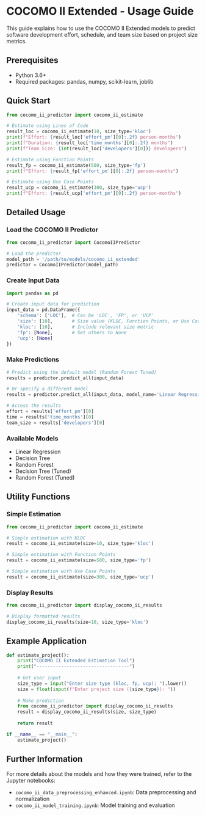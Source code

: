 # COCOMO II Extended - Usage Guide

This guide explains how to use the COCOMO II Extended models to predict software development effort, schedule, and team size based on project size metrics.

## Prerequisites

- Python 3.6+
- Required packages: pandas, numpy, scikit-learn, joblib

## Quick Start

```python
from cocomo_ii_predictor import cocomo_ii_estimate

# Estimate using Lines of Code
result_loc = cocomo_ii_estimate(10, size_type='kloc')
print(f"Effort: {result_loc['effort_pm'][0]:.2f} person-months")
print(f"Duration: {result_loc['time_months'][0]:.2f} months")
print(f"Team Size: {int(result_loc['developers'][0])} developers")

# Estimate using Function Points
result_fp = cocomo_ii_estimate(500, size_type='fp')
print(f"Effort: {result_fp['effort_pm'][0]:.2f} person-months")

# Estimate using Use Case Points
result_ucp = cocomo_ii_estimate(300, size_type='ucp')
print(f"Effort: {result_ucp['effort_pm'][0]:.2f} person-months")
```

## Detailed Usage

### Load the COCOMO II Predictor

```python
from cocomo_ii_predictor import CocomoIIPredictor

# Load the predictor
model_path = '/path/to/models/cocomo_ii_extended'
predictor = CocomoIIPredictor(model_path)
```

### Create Input Data

```python
import pandas as pd

# Create input data for prediction
input_data = pd.DataFrame({
    'schema': ['LOC'],  # Can be 'LOC', 'FP', or 'UCP'
    'size': [10],       # Size value (KLOC, Function Points, or Use Case Points)
    'kloc': [10],       # Include relevant size metric
    'fp': [None],       # Set others to None
    'ucp': [None]
})
```

### Make Predictions

```python
# Predict using the default model (Random Forest Tuned)
results = predictor.predict_all(input_data)

# Or specify a different model
results = predictor.predict_all(input_data, model_name='Linear Regression')

# Access the results
effort = results['effort_pm'][0]
time = results['time_months'][0]
team_size = results['developers'][0]
```

### Available Models

- Linear Regression
- Decision Tree
- Random Forest
- Decision Tree (Tuned)
- Random Forest (Tuned)

## Utility Functions

### Simple Estimation

```python
from cocomo_ii_predictor import cocomo_ii_estimate

# Simple estimation with KLOC
result = cocomo_ii_estimate(size=10, size_type='kloc')

# Simple estimation with Function Points
result = cocomo_ii_estimate(size=500, size_type='fp')

# Simple estimation with Use Case Points
result = cocomo_ii_estimate(size=300, size_type='ucp')
```

### Display Results

```python
from cocomo_ii_predictor import display_cocomo_ii_results

# Display formatted results
display_cocomo_ii_results(size=10, size_type='kloc')
```

## Example Application

```python
def estimate_project():
    print("COCOMO II Extended Estimation Tool")
    print("----------------------------------")
    
    # Get user input
    size_type = input("Enter size type (kloc, fp, ucp): ").lower()
    size = float(input(f"Enter project size ({size_type}): "))
    
    # Make prediction
    from cocomo_ii_predictor import display_cocomo_ii_results
    result = display_cocomo_ii_results(size, size_type)
    
    return result

if __name__ == "__main__":
    estimate_project()
```

## Further Information

For more details about the models and how they were trained, refer to the Jupyter notebooks:
- `cocomo_ii_data_preprocessing_enhanced.ipynb`: Data preprocessing and normalization
- `cocomo_ii_model_training.ipynb`: Model training and evaluation
